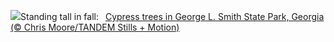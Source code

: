 ![](https://www.bing.com/th?id=OHR.AutumnCypress_EN-US2771131028_UHD.jpg&w=1000)Standing tall in fall:&nbsp;&ensp;[Cypress trees in George L. Smith State Park, Georgia (© Chris Moore/TANDEM Stills + Motion)](https://www.bing.com/th?id=OHR.AutumnCypress_EN-US2771131028_UHD.jpg)
<br><br/>
